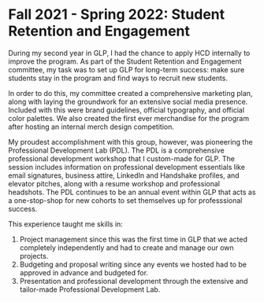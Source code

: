 # Fall 2021 - Spring 2022: Student Retention and Engagement

During my second year in GLP, I had the chance to apply HCD internally to improve the program. As part of the Student Retention and Engagement committee, my task was to set up GLP for long-term success: make sure students stay in the program and find ways to recruit new students.

In order to do this, my committee created a comprehensive marketing plan, along with laying the groundwork for an extensive social media presence. Included with this were brand guidelines, official typography, and official color palettes. We also created the first ever merchandise for the program after hosting an internal merch design competition.

My proudest accomplishment with this group, however, was pioneering the Professional Development Lab (PDL). The PDL is a comprehensive professional development workshop that I custom-made for GLP. The session includes information on professional development essentials like email signatures, business attire, LinkedIn and Handshake profiles, and elevator pitches, along with a resume workshop and professional headshots. The PDL continues to be an annual event within GLP that acts as a one-stop-shop for new cohorts to set themselves up for professsional success.

This experience taught me skills in:

1. Project management since this was the first time in GLP that we acted completely independently and had to create and manage our own projects.
2. Budgeting and proposal writing since any events we hosted had to be approved in advance and budgeted for.
3. Presentation and professional development through the extensive and tailor-made Professional Development Lab.
